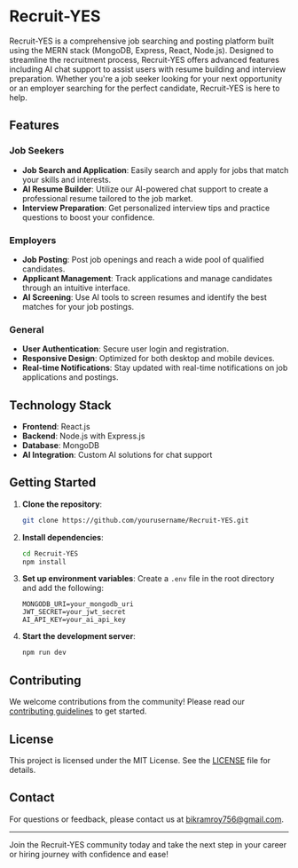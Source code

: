 # Recruit-YES

Recruit-YES is a comprehensive job searching and posting platform built using the MERN stack (MongoDB, Express, React, Node.js). Designed to streamline the recruitment process, Recruit-YES offers advanced features including AI chat support to assist users with resume building and interview preparation. Whether you're a job seeker looking for your next opportunity or an employer searching for the perfect candidate, Recruit-YES is here to help.

## Features

### Job Seekers
- **Job Search and Application**: Easily search and apply for jobs that match your skills and interests.
- **AI Resume Builder**: Utilize our AI-powered chat support to create a professional resume tailored to the job market.
- **Interview Preparation**: Get personalized interview tips and practice questions to boost your confidence.

### Employers
- **Job Posting**: Post job openings and reach a wide pool of qualified candidates.
- **Applicant Management**: Track applications and manage candidates through an intuitive interface.
- **AI Screening**: Use AI tools to screen resumes and identify the best matches for your job postings.

### General
- **User Authentication**: Secure user login and registration.
- **Responsive Design**: Optimized for both desktop and mobile devices.
- **Real-time Notifications**: Stay updated with real-time notifications on job applications and postings.

## Technology Stack
- **Frontend**: React.js
- **Backend**: Node.js with Express.js
- **Database**: MongoDB
- **AI Integration**: Custom AI solutions for chat support

## Getting Started
1. **Clone the repository**:
    ```bash
    git clone https://github.com/yourusername/Recruit-YES.git
    ```
2. **Install dependencies**:
    ```bash
    cd Recruit-YES
    npm install
    ```
3. **Set up environment variables**:
    Create a `.env` file in the root directory and add the following:
    ```plaintext
    MONGODB_URI=your_mongodb_uri
    JWT_SECRET=your_jwt_secret
    AI_API_KEY=your_ai_api_key
    ```
4. **Start the development server**:
    ```bash
    npm run dev
    ```

## Contributing
We welcome contributions from the community! Please read our [contributing guidelines](CONTRIBUTING.md) to get started.

## License
This project is licensed under the MIT License. See the [LICENSE](LICENSE) file for details.

## Contact
For questions or feedback, please contact us at bikramroy756@gmail.com.

---

Join the Recruit-YES community today and take the next step in your career or hiring journey with confidence and ease!
